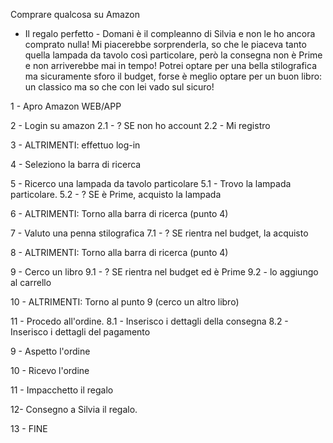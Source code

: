 Comprare qualcosa su Amazon 
- Il regalo perfetto - 
Domani è il compleanno di Silvia e non le ho ancora comprato nulla! Mi piacerebbe sorprenderla, so che le piaceva tanto quella lampada da tavolo così particolare, però la consegna non è Prime e non arriverebbe mai in tempo! Potrei optare per una bella stilografica ma sicuramente sforo il budget, forse è meglio optare per un buon libro: un classico ma so che con lei vado sul sicuro!


1 - Apro Amazon WEB/APP

2 - Login su amazon
    2.1 - ? SE non ho account 
    2.2 - Mi registro

3 - ALTRIMENTI: effettuo log-in

4 - Seleziono la barra di ricerca 

5 - Ricerco una lampada da tavolo particolare
    5.1 - Trovo la lampada particolare.
    5.2 - ? SE è Prime, acquisto la lampada

6 - ALTRIMENTI: Torno alla barra di ricerca (punto 4)

7 - Valuto una penna stilografica
    7.1 - ? SE rientra nel budget, la acquisto
    
8 - ALTRIMENTI: Torno alla barra di ricerca (punto 4)

9 - Cerco un libro
    9.1 - ? SE rientra nel budget ed è Prime
    9.2 - lo aggiungo al carrello

10 - ALTRIMENTI: Torno al punto 9 (cerco un altro libro)

11 - Procedo all'ordine. 
    8.1 - Inserisco i dettagli della consegna
    8.2 - Inserisco i dettagli del pagamento

9 - Aspetto l'ordine

10 - Ricevo l'ordine

11 - Impacchetto il regalo 

12- Consegno a Silvia il regalo.

13 - FINE


